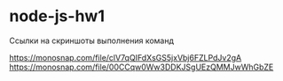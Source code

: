 # node-js-hw1

Ссылки на скриншоты выполнения команд

https://monosnap.com/file/clV7qQIFdXsGS5jxVbj6FZLPdJv2gA
https://monosnap.com/file/00CCqw0Ww3DDKJSgUEzQMMJwWhGbZE
